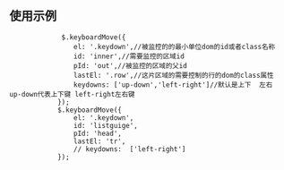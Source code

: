 ## 使用示例
   				 $.keyboardMove({
					el: '.keydown',//被监控的的最小单位dom的id或者class名称
					id: 'inner',//需要监控的区域id
					pId: 'out',//被监控的区域的父id
					lastEl: '.row',//这片区域的需要控制的行的dom的class属性
					keydowns: ['up-down','left-right']//默认是上下  左右  up-down代表上下键 left-right左右键
				});
				$.keyboardMove({
					el: '.keydown',
					id: 'listguige',
					pId: 'head',
					lastEl: 'tr',
					// keydowns:  ['left-right']
				});
